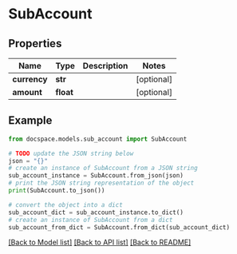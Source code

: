 # SubAccount


## Properties

Name | Type | Description | Notes
------------ | ------------- | ------------- | -------------
**currency** | **str** |  | [optional] 
**amount** | **float** |  | [optional] 

## Example

```python
from docspace.models.sub_account import SubAccount

# TODO update the JSON string below
json = "{}"
# create an instance of SubAccount from a JSON string
sub_account_instance = SubAccount.from_json(json)
# print the JSON string representation of the object
print(SubAccount.to_json())

# convert the object into a dict
sub_account_dict = sub_account_instance.to_dict()
# create an instance of SubAccount from a dict
sub_account_from_dict = SubAccount.from_dict(sub_account_dict)
```
[[Back to Model list]](../README.md#documentation-for-models) [[Back to API list]](../README.md#documentation-for-api-endpoints) [[Back to README]](../README.md)


